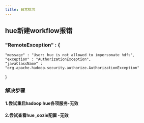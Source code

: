 ```yaml
---
title: 日常排坑
---
```


## hue新建workflow报错
### "RemoteException" : {
    "message" : "User: hue is not allowed to impersonate hdfs",
    "exception" : "AuthorizationException",
    "javaClassName" : "org.apache.hadoop.security.authorize.AuthorizationException"
  }
### 解决步骤
#### 1.尝试重启hadoop hue各项服务-无效
#### 2.尝试查看hue ,oozie配置 -无效
####

